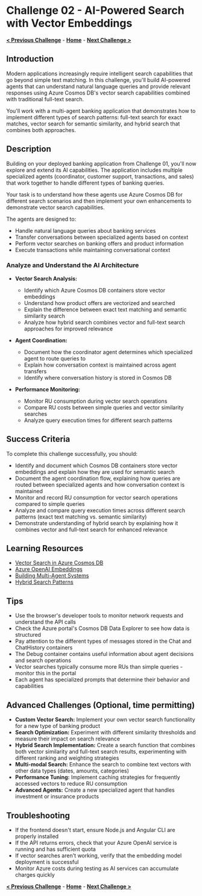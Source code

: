 # Challenge 02 - AI-Powered Search with Vector Embeddings

**[< Previous Challenge](./Challenge-01.md)** - **[Home](../README.md)** - **[Next Challenge >](./Challenge-03.md)**

## Introduction

Modern applications increasingly require intelligent search capabilities that go beyond simple text matching. In this challenge, you'll build AI-powered agents that can understand natural language queries and provide relevant responses using Azure Cosmos DB's vector search capabilities combined with traditional full-text search.

You'll work with a multi-agent banking application that demonstrates how to implement different types of search patterns: full-text search for exact matches, vector search for semantic similarity, and hybrid search that combines both approaches.

## Description

Building on your deployed banking application from Challenge 01, you'll now explore and extend its AI capabilities. The application includes multiple specialized agents (coordinator, customer support, transactions, and sales) that work together to handle different types of banking queries.

Your task is to understand how these agents use Azure Cosmos DB for different search scenarios and then implement your own enhancements to demonstrate vector search capabilities.

The agents are designed to:
- Handle natural language queries about banking services
- Transfer conversations between specialized agents based on context
- Perform vector searches on banking offers and product information
- Execute transactions while maintaining conversational context

### Analyze and Understand the AI Architecture

- **Vector Search Analysis:**
  - Identify which Azure Cosmos DB containers store vector embeddings
  - Understand how product offers are vectorized and searched
  - Explain the difference between exact text matching and semantic similarity search
  - Analyze how hybrid search combines vector and full-text search approaches for improved relevance

- **Agent Coordination:**
  - Document how the coordinator agent determines which specialized agent to route queries to
  - Explain how conversation context is maintained across agent transfers
  - Identify where conversation history is stored in Cosmos DB

- **Performance Monitoring:**
  - Monitor RU consumption during vector search operations
  - Compare RU costs between simple queries and vector similarity searches
  - Analyze query execution times for different search patterns

## Success Criteria

To complete this challenge successfully, you should:

- Identify and document which Cosmos DB containers store vector embeddings and explain how they are used for semantic search
- Document the agent coordination flow, explaining how queries are routed between specialized agents and how conversation context is maintained
- Monitor and record RU consumption for vector search operations compared to simple queries
- Analyze and compare query execution times across different search patterns (exact text matching vs. semantic similarity)
- Demonstrate understanding of hybrid search by explaining how it combines vector and full-text search for enhanced relevance

## Learning Resources

- [Vector Search in Azure Cosmos DB](https://docs.microsoft.com/azure/cosmos-db/vector-search)
- [Azure OpenAI Embeddings](https://docs.microsoft.com/azure/cognitive-services/openai/concepts/embeddings)
- [Building Multi-Agent Systems](https://docs.microsoft.com/azure/cognitive-services/openai/concepts/advanced-usage)
- [Hybrid Search Patterns](https://docs.microsoft.com/azure/search/hybrid-search-overview)

## Tips

- Use the browser's developer tools to monitor network requests and understand the API calls
- Check the Azure portal's Cosmos DB Data Explorer to see how data is structured
- Pay attention to the different types of messages stored in the Chat and ChatHistory containers
- The Debug container contains useful information about agent decisions and search operations
- Vector searches typically consume more RUs than simple queries - monitor this in the portal
- Each agent has specialized prompts that determine their behavior and capabilities

## Advanced Challenges (Optional, time permitting)

- **Custom Vector Search:** Implement your own vector search functionality for a new type of banking product
- **Search Optimization:** Experiment with different similarity thresholds and measure their impact on search relevance
- **Hybrid Search Implementation:** Create a search function that combines both vector similarity and full-text search results, experimenting with different ranking and weighting strategies
- **Multi-modal Search:** Enhance the search to combine text vectors with other data types (dates, amounts, categories)
- **Performance Tuning:** Implement caching strategies for frequently accessed vectors to reduce RU consumption
- **Advanced Agents:** Create a new specialized agent that handles investment or insurance products

## Troubleshooting

- If the frontend doesn't start, ensure Node.js and Angular CLI are properly installed
- If the API returns errors, check that your Azure OpenAI service is running and has sufficient quota
- If vector searches aren't working, verify that the embedding model deployment is successful
- Monitor Azure costs during testing as AI services can accumulate charges quickly

**[< Previous Challenge](./Challenge-02.md)** - **[Home](../README.md)** - **[Next Challenge >](./Challenge-04.md)**